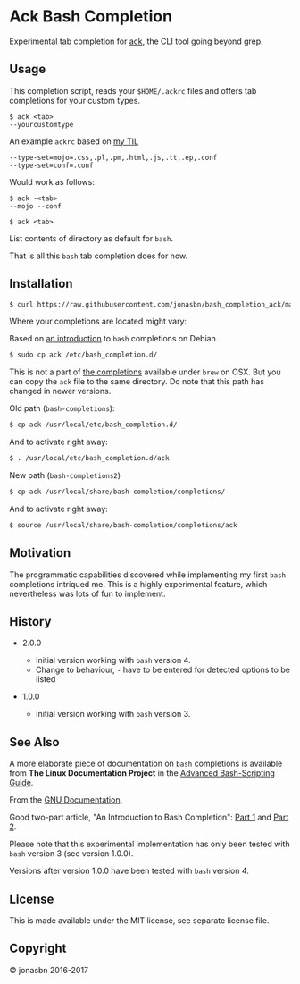 # Ack Bash Completion

Experimental tab completion for [ack](http://beyondgrep.com/), the CLI tool going beyond grep.

## Usage

This completion script, reads your `$HOME/.ackrc` files and offers tab completions for your custom types.

```
$ ack <tab>
--yourcustomtype
```

An example `ackrc` based on [my TIL](https://github.com/jonasbn/til/blob/master/ack/define_a_custom_search_filetype_scope.md)

```
--type-set=mojo=.css,.pl,.pm,.html,.js,.tt,.ep,.conf
--type-set=conf=.conf
```

Would work as follows:

```
$ ack -<tab>
--mojo --conf
```

```
$ ack <tab>
```

List contents of directory as default for `bash`.

That is all this `bash` tab completion does for now.

## Installation

```bash
$ curl https://raw.githubusercontent.com/jonasbn/bash_completion_ack/master/ack > ack
```

Where your completions are located might vary:

Based on [an introduction](https://debian-administration.org/article/316/An_introduction_to_bash_completion_part_1) to `bash` completions on Debian.

```bash
$ sudo cp ack /etc/bash_completion.d/
```

This is not a part of [the completions](https://github.com/Homebrew/homebrew-completions) available under `brew` on OSX. But you can copy the `ack` file to the same directory. Do note that this path has changed in newer versions.

Old path (`bash-completions`):

```bash
$ cp ack /usr/local/etc/bash_completion.d/
```

And to activate right away:

```bash
$ . /usr/local/etc/bash_completion.d/ack
```

New path (`bash-completions2`)

```bash
$ cp ack /usr/local/share/bash-completion/completions/
```

And to activate right away:

```bash
$ source /usr/local/share/bash-completion/completions/ack
```

## Motivation

The programmatic capabilities discovered while implementing my first `bash` completions intriqued me. This is a highly experimental feature, which nevertheless was lots of fun to implement.

## History

- 2.0.0
    + Initial version working with `bash` version 4.
    + Change to behaviour, `-` have to be entered for detected options to be listed

- 1.0.0
    + Initial version working with `bash` version 3.


## See Also

A more elaborate piece of documentation on `bash` completions is available from **The Linux Documentation Project** in the [Advanced Bash-Scripting Guide](http://tldp.org/LDP/abs/html/tabexpansion.html).

From the [GNU Documentation](https://www.gnu.org/software/bash/manual/html_node/Programmable-Completion.html).

Good two-part article, "An Introduction to Bash Completion": [Part 1](https://debian-administration.org/article/316/An_introduction_to_bash_completion_part_1) and [Part 2](https://debian-administration.org/article/317/An_introduction_to_bash_completion_part_2).

Please note that this experimental implementation has only been tested with `bash` version 3 (see version 1.0.0).

Versions after version 1.0.0 have been tested with `bash` version 4.

## License

This is made available under the MIT license, see separate license file.

## Copyright 

:copyright: jonasbn 2016-2017
